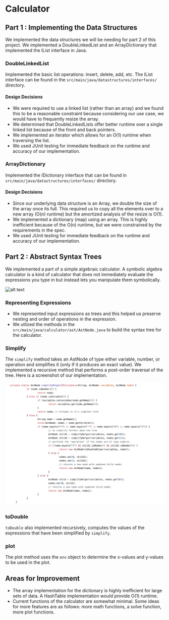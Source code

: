 # Calculator

## Part 1 : Implementing the Data Structures
We implemented the data structures we will be needing for part 2 of this project. We implemented a DoubleLinkedList and an ArrayDictionary that implemented the IList interface in Java.

### DoubleLinkedList
Implemented the basic list operations: insert, delete, add, etc. The IList interface can be found in the `src/main/java/datastructures/interfaces/` directory.

#### Design Decisions
* We were required to use a linked list (rather than an array) and we found this to be a reasonable constraint because considering our use case, we would have to frequently resize the array.
* We determined that DoubleLinkedLists offer better runtime over a single linked list because of the front and back pointers.
* We implemented an iterator which allows for an O(1) runtime when traversing the list.
* We used JUnit testing for immediate feedback on the runtime and accuracy of our implementation.

### ArrayDictionary
Implemented the IDictionary interface that can be found in `src/main/java/datastructures/interfaces/` directory.

#### Design Decisions
* Since our underlying data structure is an Array, we double the size of the array once its full. This required us to copy all the elements over to a new array (O(n) runtime) but the amortized analysis of the resize is O(1).
* We implemented a dictionary (map) using an array. This is highly inefficient because of the O(n) runtime, but we were constrained by the requirements in the spec.
* We used JUnit testing for immediate feedback on the runtime and accuracy of our implementation.

## Part 2 : Abstract Syntax Trees
We implemented a part of a simple algebraic calculator. A symbolic algebra calculator is a kind of calculator that does not immediately evaluate the expressions you type in but instead lets you manipulate them symbolically.

![alt text](https://courses.cs.washington.edu/courses/cse373/17au/project1/diagrams/calculator-screenshot.png "Screenshot of the calculator")

### Representing Expressions
* We represented input expressions as trees and this helped us preserve nesting and order of operations in the expression.
* We utlized the methods in the `src/main/java/calculator/ast/AstNode.java` to build the syntax tree for the calculator.

### Simplify
The `simplify` method takes an AstNode of type either variable, number, or operation and simplifies it (only if it produces an exact value). We implemented a recursive method that performs a post-order traversal of the tree. Here is a screenshot of our implementation.

![simplify method](img/code_snippet.jpeg "simplify code snippet")

### toDouble
`toDouble` also implemented recursively, computes the values of the expressions that have been simplified by `simplify`.

### plot
The plot method uses the `env` object to determine the x-values and y-values to be used in the plot.

## Areas for Improvement
* The array implementation for the dictionary is highly inefficient for large sets of data. A HashTable implementation would provide O(1) runtime.
* Current functions of the calculator are somewhat minimal. Some ideas for more features are as follows: more math functions, a solve function, more plot functions.




